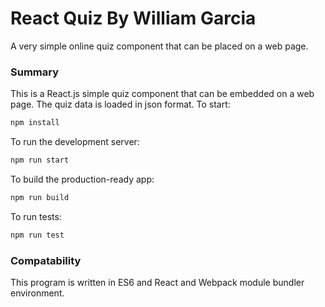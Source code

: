 # React Quiz By William Garcia
A very simple online quiz component that can be placed on a web page. 
### Summary
This is a React.js simple quiz component that can be embedded on a web page. 
The quiz data is loaded in json format.
To start:
```sh
npm install
```
To run the development server:
```sh
npm run start
```
To build the production-ready app:
```sh
npm run build
```
To run tests:
```sh
npm run test
```
### Compatability
This program is written in ES6 and React and Webpack module bundler environment.


